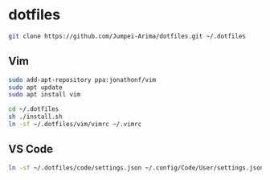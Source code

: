# dotfiles

``` bash
git clone https://github.com/Jumpei-Arima/dotfiles.git ~/.dotfiles
```

## Vim

``` bash
sudo add-apt-repository ppa:jonathonf/vim
sudo apt update
sudo apt install vim
```

``` bash
cd ~/.dotfiles
sh ./install.sh
ln -sf ~/.dotfiles/vim/vimrc ~/.vimrc
```

## VS Code

``` bash
ln -sf ~/.dotfiles/code/settings.json ~/.config/Code/User/settings.json
```
